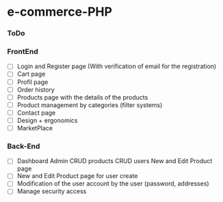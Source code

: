 # e-commerce-PHP
 


### ToDo


### FrontEnd
- [ ] Login and Register page (With verification of email for the registration)
- [ ] Cart page
- [ ] Profil page
- [ ] Order history
- [ ] Products page with the details of the products
- [ ] Product management by categories (filter systems)
- [ ] Contact page
- [ ] Design + ergonomics
- [ ] MarketPlace

### Back-End

- [ ] Dashboard Admin
CRUD products
CRUD users
New and Edit Product page
- [ ] New and Edit Product page for user create
- [ ] Modification of the user account by the user (password, addresses)
- [ ] Manage security access
